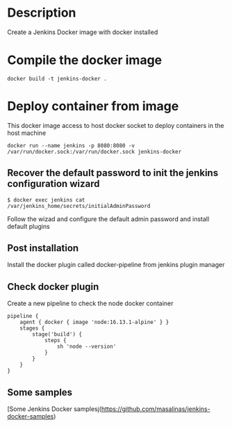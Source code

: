 # Description
Create a Jenkins Docker image with docker installed

# Compile the docker image
```
docker build -t jenkins-docker .
```

# Deploy container from image
This docker image access to  host docker socket to deploy containers in the host machine

```
docker run --name jenkins -p 8080:8080 -v /var/run/docker.sock:/var/run/docker.sock jenkins-docker
```

## Recover the default password to init the jenkins configuration wizard

```
$ docker exec jenkins cat /var/jenkins_home/secrets/initialAdminPassword
```

Follow the wizad and configure the default admin password and install default plugins

## Post installation
Install the docker plugin called docker-pipeline from jenkins plugin manager

## Check docker plugin 
Create a new pìpeline to check the node docker container

```
pipeline {
    agent { docker { image 'node:16.13.1-alpine' } }
    stages {
        stage('build') {
            steps {
                sh 'node --version'
            }
        }
    }
}
```

## Some samples

[Some Jenkins Docker samplesj(https://github.com/masalinas/jenkins-docker-samples)

